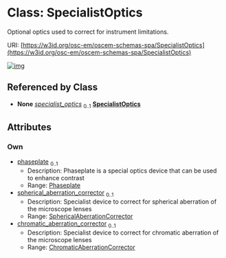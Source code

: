 
# Class: SpecialistOptics

Optional optics used to correct for instrument limitations.

URI: [https://w3id.org/osc-em/oscem-schemas-spa/SpecialistOptics](https://w3id.org/osc-em/oscem-schemas-spa/SpecialistOptics)


[![img](https://yuml.me/diagram/nofunky;dir:TB/class/[SphericalAberrationCorrector],[ChromaticAberrationCorrector]<chromatic_aberration_corrector%200..1-++[SpecialistOptics],[SphericalAberrationCorrector]<spherical_aberration_corrector%200..1-++[SpecialistOptics],[Phaseplate]<phaseplate%200..1-++[SpecialistOptics],[Acquisition]++-%20specialist_optics%200..1>[SpecialistOptics],[Phaseplate],[ChromaticAberrationCorrector],[Acquisition])](https://yuml.me/diagram/nofunky;dir:TB/class/[SphericalAberrationCorrector],[ChromaticAberrationCorrector]<chromatic_aberration_corrector%200..1-++[SpecialistOptics],[SphericalAberrationCorrector]<spherical_aberration_corrector%200..1-++[SpecialistOptics],[Phaseplate]<phaseplate%200..1-++[SpecialistOptics],[Acquisition]++-%20specialist_optics%200..1>[SpecialistOptics],[Phaseplate],[ChromaticAberrationCorrector],[Acquisition])

## Referenced by Class

 *  **None** *[specialist_optics](specialist_optics.md)*  <sub>0..1</sub>  **[SpecialistOptics](SpecialistOptics.md)**

## Attributes


### Own

 * [phaseplate](phaseplate.md)  <sub>0..1</sub>
     * Description: Phaseplate is a special optics device that can be used to enhance contrast
     * Range: [Phaseplate](Phaseplate.md)
 * [spherical_aberration_corrector](spherical_aberration_corrector.md)  <sub>0..1</sub>
     * Description: Specialist device to correct for spherical aberration of the microscope lenses
     * Range: [SphericalAberrationCorrector](SphericalAberrationCorrector.md)
 * [chromatic_aberration_corrector](chromatic_aberration_corrector.md)  <sub>0..1</sub>
     * Description: Specialist device to correct for chromatic aberration of the microscope lenses
     * Range: [ChromaticAberrationCorrector](ChromaticAberrationCorrector.md)
